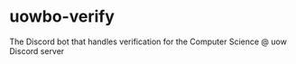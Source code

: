 # uowbo-verify
The Discord bot that handles verification for the Computer Science @ uow Discord server
